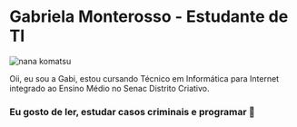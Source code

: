 <h1>Gabriela Monterosso - Estudante de TI</h1>
<img src="https://i.imgur.com/Ovd9FGr.gif" alt="nana komatsu">
<p>Oii, eu sou a Gabi, estou cursando Técnico em Informática para Internet integrado ao Ensino Médio no Senac Distrito Criativo.</p>
<h3>Eu gosto de ler, estudar casos criminais e programar 🍰</h3>
